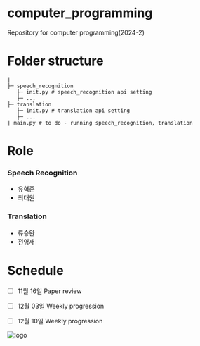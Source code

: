 # computer_programming
Repository for computer programming(2024-2)

# Folder structure
```
|
├─ speech_recognition
   ├─ init.py # speech_recognition api setting
   ├─ ...
├─ translation
   ├─ init.py # translation api setting
   ├─ ... 
| main.py # to do - running speech_recognition, translation
```

# Role
### Speech Recognition
- 유혁준
- 최대원

### Translation
- 류승완
- 전영재

# Schedule
- [ ] 11월 16일 Paper review
- [ ] 12월 03일 Weekly progression
- [ ] 12월 10일 Weekly progression


![logo](https://www.hanyang.ac.kr/documents/20182/0/initial3.png/4054db65-27de-4fff-80fb-15a05561b317?t=1472537582993)
